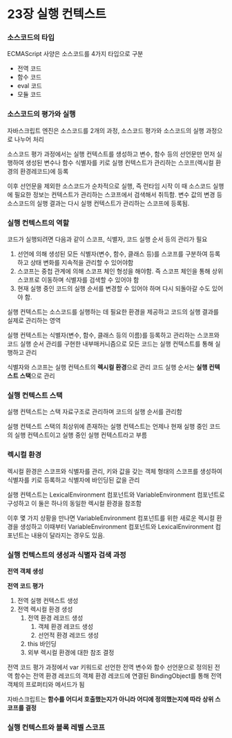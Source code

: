 # 23장 실행 컨텍스트

### 소스코드의 타입

ECMAScript 사양은 소스코드를 4가지 타입으로 구분

- 전역 코드
- 함수 코드
- eval 코드
- 모듈 코드

### 소스코드의 평가와 실행

자바스크립트 엔진은 소스코드를 2개의 과정, 소스코드 평가와 소스코드의 실행 과정으로 나누어 처리

소스코드 평가 과정에서는 실행 컨텍스트를 생성하고 변수, 함수 등의 선언문만 먼저 실행하여 생성된 변수나 함수 식별자를 키로 실행 컨텍스트가 관리하는 스코프(렉시컬 환경의 환경레코드)에 등록

이후 선언문을 제외한 소스코드가 순차적으로 실행, 즉 런타임 시작 이 때 소스코드 실행에 필요한 정보는 컨텍스트가 관리하는 스코프에서 검색해서 취득함. 변수 값의 변경 등 소스코드의 실행 결과는 다시 실행 컨텍스트가 관리하는 스코프에 등록됨.

### 실행 컨텍스트의 역할

코드가 실행되려면 다음과 같이 스코프, 식별자, 코드 실행 순서 등의 관리가 필요

1. 선언에 의해 생성된 모든 식별자(변수, 함수, 클래스 등)를 스코프를 구분하여 등록하고 상태 변화를 지속적을 관리할 수 있어야함
2. 스코프는 중첩 관계에 의해 스코프 체인 형성을 해야함. 즉 스코프 체인을 통해 상위 스코프로 이동하며 식별자를 검색할 수 있어야 함
3. 현재 실행 중인 코드의 실행 순서를 변경할 수 있어야 하며 다시 되돌아갈 수도 있어야 함.

실행 컨텍스트는 소스코드를 실행하는 데 필요한 환경을 제공하고 코드의 실행 결과를 실제로 관리하는 영역

실행 컨텍스트는 식별자(변수, 함수, 클래스 등의 이름)를 등록하고 관리하는 스코프와 코드 실행 순서 관리를 구현한 내부매커니즘으로 모든 코드는 실행 컨텍스트를 통해 실행하고 관리

식별자와 스코프는 실행 컨텍스트의 **렉시컬 환경**으로 관리 코드 실행 순서는 **실행 컨텍스트 스택**으로 관리

### 실행 컨텍스트 스택

실행 컨텍스트는 스택 자료구조로 관리하며 코드의 실행 순서를 관리함

실행 컨텍스트 스택의 최상위에 존재하는 실행 컨텍스트는 언제나 현재 실행 중인 코드의 실행 컨텍스트이고 실행 중인 실행 컨텍스트라고 부름

### 렉시컬 환경

렉시컬 환경은 스코프와 식별자를 관리, 키와 값을 갖는 객체 형태의 스코프를 생성하여 식별자를 키로 등록하고 식별자에 바인딩된 값을 관리

실행 컨텍스트는 LexicalEnvironment 컴포넌트와 VariableEnvironment 컴포넌트로 구성하고 이 둘은 하나의 동일한 렉시컬 환경을 참조함

이후 몇 가지 상황을 만나면 VariableEnvironment 컴포넌트를 위한 새로운 렉시컬 환경을 생성하고 이때부터 VariableEnvironment 컴포넌트와 LexicalEnvironment 컴포넌트는 내용이 달라지는 경우도 있음.

### 실행 컨텍스트의 생성과 식별자 검색 과정

**전역 객체 생성**

**전역 코드 평가**

1. 전역 실행 컨텍스트 생성
2. 전역 렉시컬 환경 생성
    1. 전역 환경 레코드 생성
        1. 객체 환경 레코드 생성
        2. 선언적 환경 레코드 생성
    2. this 바인딩
    3. 외부 렉시컬 환경에 대한 참조 결정

전역 코드 평가 과정에서 var 키워드로 선언한 전역 변수와 함수 선언문으로 정의된 전역 함수는 전역 환경 레코드의 객체 환경 레코드에 연결된 BindingObject를 통해 전역 객체의 프로퍼티와 메서드가 됨

자바스크립트는 **함수를 어디서 호출했는지가 아니라 어디에 정의했는지에 따라 상위 스코프를 결정**

### 실행 컨텍스트와 블록 레벨 스코프